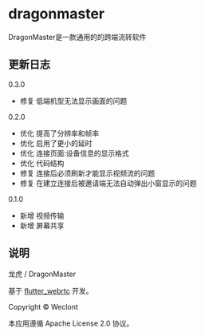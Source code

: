 # dragonmaster

DragonMaster是一款通用的的跨端流转软件

## 更新日志

0.3.0

- 修复 低端机型无法显示画面的问题

0.2.0
- 优化 提高了分辨率和帧率
- 优化 启用了更小的延时
- 优化 连接页面:设备信息的显示格式
- 优化 代码结构
- 修复 连接后必须刷新才能显示视频流的问题
- 修复 在建立连接后被邀请端无法自动弹出小窗显示的问题

0.1.0
- 新增 视频传输
- 新增 屏幕共享

## 说明

龙虎 / DragonMaster

基于 [flutter_webrtc](https://github.com/flutter-webrtc/flutter-webrtc) 开发。

Copyright © Weclont

本应用遵循 Apache License 2.0 协议。